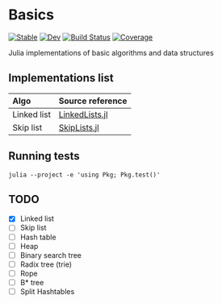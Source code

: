 # Basics

[![Stable](https://img.shields.io/badge/docs-stable-blue.svg)](https://agravier.github.io/Basics.jl/stable)
[![Dev](https://img.shields.io/badge/docs-dev-blue.svg)](https://agravier.github.io/Basics.jl/dev)
[![Build Status](https://github.com/agravier/Basics.jl/workflows/CI/badge.svg)](https://github.com/agravier/Basics.jl/actions)
[![Coverage](https://codecov.io/gh/agravier/Basics.jl/branch/master/graph/badge.svg)](https://codecov.io/gh/agravier/Basics.jl)

Julia implementations of basic algorithms and data structures

## Implementations list

|Algo|Source reference|
|:--|:--|
|Linked list|[LinkedLists.jl](src/LinkedLists.jl)|
|Skip list|[SkipLists.jl](src/SkipLists.jl)|


## Running tests

```shell
julia --project -e 'using Pkg; Pkg.test()'
```

## TODO

- [x] Linked list
- [ ] Skip list
- [ ] Hash table
- [ ] Heap
- [ ] Binary search tree
- [ ] Radix tree (trie)
- [ ] Rope
- [ ] B* tree
- [ ] Split Hashtables
